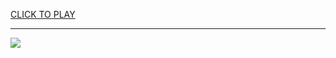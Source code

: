 
<a href="https://premium76.site?title=snake_google_doodle_games&ref=12M">CLICK TO PLAY</a></h3>
<hr>

<a href="https://premium76.site?title=snake_google_doodle_games&ref=12M"><img src="https://clearcache.store/games.png"></a>


